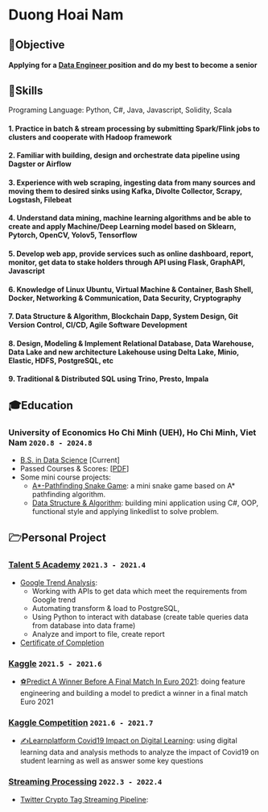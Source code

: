 # Duong Hoai Nam
## <span>&#127919;</span>Objective
#### __Applying for a <u> Data Engineer </u> position__ and do my best to become a senior
## <span>&#128170;</span>Skills
Programing Language: Python, C#, Java, Javascript, Solidity, Scala
#### 1. Practice in batch & stream processing by submitting Spark/Flink jobs to clusters and cooperate with Hadoop framework
#### 2. Familiar with building, design and orchestrate data pipeline using Dagster or Airflow 
#### 3. Experience with web scraping, ingesting data from many sources and moving them to desired sinks using Kafka, Divolte Collector, Scrapy, Logstash, Filebeat 
#### 4. Understand data mining, machine learning algorithms and be able to create and apply Machine/Deep Learning model based on Sklearn, Pytorch, OpenCV, Yolov5, Tensorflow 
#### 5. Develop web app, provide services such as online dashboard, report, monitor, get data to stake holders through API using Flask, GraphAPI, Javascript
#### 6. Knowledge of Linux Ubuntu, Virtual Machine & Container, Bash Shell, Docker, Networking & Communication, Data Security, Cryptography 
#### 7. Data Structure & Algorithm, Blockchain Dapp, System Design, Git Version Control, CI/CD, Agile Software Development
#### 8. Design, Modeling & Implement Relational Database, Data Warehouse, Data Lake and new architecture Lakehouse using Delta Lake, Minio, Elastic, HDFS, PostgreSQL, etc 
#### 9. Traditional & Distributed SQL using Trino, Presto, Impala

## <span>&#127891;</span>Education 
### __University of Economics Ho Chi Minh (UEH), Ho Chi Minh, Viet Nam__ `2020.8 - 2024.8`
- <u>B.S. in Data Science</u> [Current]
- Passed Courses & Scores: [[PDF](assets/course_score.pdf)]
- Some mini course projects:
    - [A*-Pathfinding Snake Game](https://github.com/NamDuong2/A-Pathfinding---Snake/): a mini snake game based on A* pathfinding algorithm.
    - [Data Structure & Algorithm](https://github.com/NamDuong2/thi_ket_thuc_hp_ctdl/): building mini application using C#, OOP, functional style and applying linkedlist to solve problem.
## <span>&#128449;</span>Personal Project
### [__Talent 5 Academy__](https://talent5.com.vn/)  `2021.3 - 2021.4`
- [Google Trend Analysis](https://github.com/NamDuong2/ggtrend_pj/): 
    - Working with APIs to get data which meet the requirements from Google trend 
    - Automating transform & load to PostgreSQL, 
    - Using Python to interact with database (create table queries data from database into data frame)
    - Analyze and import to file, create report
- [Certificate of Completion](assets/chung_nhan_talent5.jpg)
### [__Kaggle__]()  `2021.5 - 2021.6`
- [<span>&#9917;</span>Predict A Winner Before A Final Match In Euro 2021](https://www.kaggle.com/code/namduong/predict-a-winner-before-a-final-match-in-euro-2021): doing feature engineering and building a model to predict a winner in a final match Euro 2021
### [__Kaggle Competition__](https://www.kaggle.com/competitions/learnplatform-covid19-impact-on-digital-learning)  `2021.6 - 2021.7`
- [<span>&#9997;</span>Learnplatform Covid19 Impact on Digital Learning](https://www.kaggle.com/code/namduong/the-covid19-impact-on-digital-learning): using digital learning data and analysis methods to analyze the impact of Covid19 on student learning as well as answer some key questions
### [__Streaming Processing__]()  `2022.3 - 2022.4`
- [Twitter Crypto Tag Streaming Pipeline](https://github.com/NamDuong2/CryptoTag---Data-Streaming-Processing):
  

 
